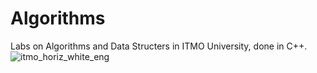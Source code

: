 # Algorithms
Labs on Algorithms and Data Structers in ITMO University, done in C++.
![itmo_horiz_white_eng](https://user-images.githubusercontent.com/95085670/175139670-4b2ff314-b361-4914-9c2a-7309a33487ed.jpg)
